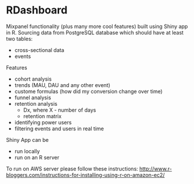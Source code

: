 # RDashboard
Mixpanel functionality (plus many more cool features) built using Shiny app in R. 
Sourcing data from PostgreSQL database which should have at least two tables:
* cross-sectional data
* events

Features
* cohort analysis
 * trends (MAU, DAU and any other event)
 * custome formulas (how did my conversion change over time)
* funnel analysis
* retention analysis
  * Dx, where X - number of days
  * retention matrix
* identifying power users
* filtering events and users in real time

Shiny App can be
* run locally
* run on an R server

To run on AWS server please follow these instructions:
http://www.r-bloggers.com/instructions-for-installing-using-r-on-amazon-ec2/

